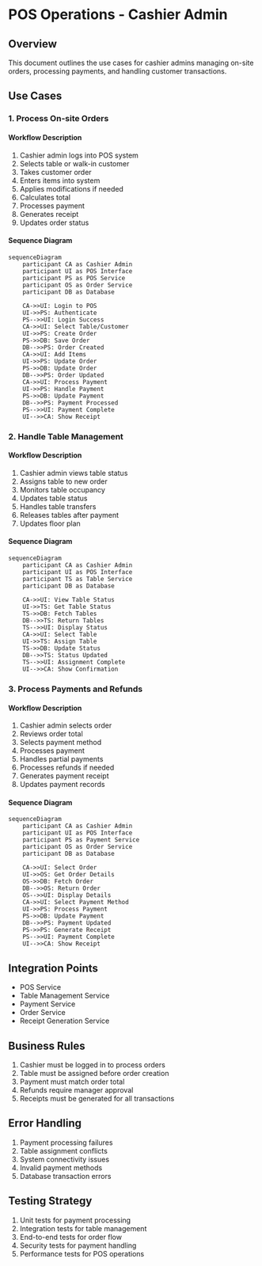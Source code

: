 # POS Operations - Cashier Admin

## Overview
This document outlines the use cases for cashier admins managing on-site orders, processing payments, and handling customer transactions.

## Use Cases

### 1. Process On-site Orders

#### Workflow Description
1. Cashier admin logs into POS system
2. Selects table or walk-in customer
3. Takes customer order
4. Enters items into system
5. Applies modifications if needed
6. Calculates total
7. Processes payment
8. Generates receipt
9. Updates order status

#### Sequence Diagram
```mermaid
sequenceDiagram
    participant CA as Cashier Admin
    participant UI as POS Interface
    participant PS as POS Service
    participant OS as Order Service
    participant DB as Database
    
    CA->>UI: Login to POS
    UI->>PS: Authenticate
    PS-->>UI: Login Success
    CA->>UI: Select Table/Customer
    UI->>PS: Create Order
    PS->>DB: Save Order
    DB-->>PS: Order Created
    CA->>UI: Add Items
    UI->>PS: Update Order
    PS->>DB: Update Order
    DB-->>PS: Order Updated
    CA->>UI: Process Payment
    UI->>PS: Handle Payment
    PS->>DB: Update Payment
    DB-->>PS: Payment Processed
    PS-->>UI: Payment Complete
    UI-->>CA: Show Receipt
```

### 2. Handle Table Management

#### Workflow Description
1. Cashier admin views table status
2. Assigns table to new order
3. Monitors table occupancy
4. Updates table status
5. Handles table transfers
6. Releases tables after payment
7. Updates floor plan

#### Sequence Diagram
```mermaid
sequenceDiagram
    participant CA as Cashier Admin
    participant UI as POS Interface
    participant TS as Table Service
    participant DB as Database
    
    CA->>UI: View Table Status
    UI->>TS: Get Table Status
    TS->>DB: Fetch Tables
    DB-->>TS: Return Tables
    TS-->>UI: Display Status
    CA->>UI: Select Table
    UI->>TS: Assign Table
    TS->>DB: Update Status
    DB-->>TS: Status Updated
    TS-->>UI: Assignment Complete
    UI-->>CA: Show Confirmation
```

### 3. Process Payments and Refunds

#### Workflow Description
1. Cashier admin selects order
2. Reviews order total
3. Selects payment method
4. Processes payment
5. Handles partial payments
6. Processes refunds if needed
7. Generates payment receipt
8. Updates payment records

#### Sequence Diagram
```mermaid
sequenceDiagram
    participant CA as Cashier Admin
    participant UI as POS Interface
    participant PS as Payment Service
    participant OS as Order Service
    participant DB as Database
    
    CA->>UI: Select Order
    UI->>OS: Get Order Details
    OS->>DB: Fetch Order
    DB-->>OS: Return Order
    OS-->>UI: Display Details
    CA->>UI: Select Payment Method
    UI->>PS: Process Payment
    PS->>DB: Update Payment
    DB-->>PS: Payment Updated
    PS->>PS: Generate Receipt
    PS-->>UI: Payment Complete
    UI-->>CA: Show Receipt
```

## Integration Points
- POS Service
- Table Management Service
- Payment Service
- Order Service
- Receipt Generation Service

## Business Rules
1. Cashier must be logged in to process orders
2. Table must be assigned before order creation
3. Payment must match order total
4. Refunds require manager approval
5. Receipts must be generated for all transactions

## Error Handling
1. Payment processing failures
2. Table assignment conflicts
3. System connectivity issues
4. Invalid payment methods
5. Database transaction errors

## Testing Strategy
1. Unit tests for payment processing
2. Integration tests for table management
3. End-to-end tests for order flow
4. Security tests for payment handling
5. Performance tests for POS operations 